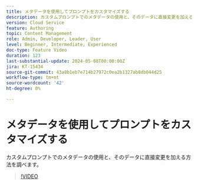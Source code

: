 ```yaml
---
title: メタデータを使用してプロンプトをカスタマイズする
description: カスタムプロンプトでのメタデータの使用と、そのデータに直接変更を加える方法を調べます。
version: Cloud Service
feature: Authoring
topic: Content Management
role: Admin, Developer, Leader, User
level: Beginner, Intermediate, Experienced
doc-type: Feature Video
duration: 123
last-substantial-update: 2024-05-08T00:00:00Z
jira: KT-15434
source-git-commit: 43a8b1eb7e714b27972c0ea2b1327ab8db044d25
workflow-type: tm+mt
source-wordcount: '42'
ht-degree: 0%

---
```



# メタデータを使用してプロンプトをカスタマイズする

カスタムプロンプトでのメタデータの使用と、そのデータに直接変更を加える方法を調べます。

>[!VIDEO](https://video.tv.adobe.com/v/3428796/?learn=on)
